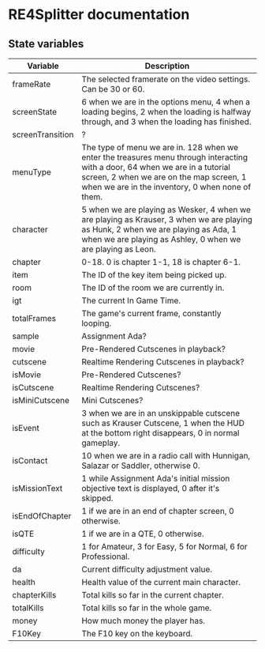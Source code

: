 # RE4Splitter documentation

## State variables

| Variable | Description |
| --- | --- | 
| frameRate | The selected framerate on the video settings. Can be 30 or 60. | 
|screenState| 6 when we are in the options menu, 4 when a loading begins, 2 when the loading is halfway through, and 3 when the loading has finished. |
| screenTransition | ? |
|menuType| The type of menu we are in. 128 when we enter the treasures menu through interacting with a door, 64 when we are in a tutorial screen, 2 when we are on the map screen, 1 when we are in the inventory, 0 when none of them.|
|character |5 when we are playing as Wesker, 4 when we are playing as Krauser, 3 when we are playing as Hunk, 2 when we are playing as Ada, 1 when we are playing as Ashley, 0 when we are playing as Leon.|
|chapter|0-18. 0 is chapter 1-1, 18 is chapter 6-1.|
|item | The ID of the key item being picked up. |
| room | The ID of the room we are currently in. | 
| igt | The current In Game Time. |
|totalFrames | The game's current frame, constantly looping. |
| sample | Assignment Ada? |
| movie | Pre-Rendered Cutscenes in playback? | 
| cutscene | Realtime Rendering Cutscenes in playback? | 
| isMovie | Pre-Rendered Cutscenes? |
| isCutscene | Realtime Rendering Cutscenes? | 
| isMiniCutscene | Mini Cutscenes? | 
| isEvent | 3 when we are in an unskippable cutscene such as Krauser Cutscene, 1 when the HUD at the bottom right disappears, 0 in normal gameplay.
| isContact | 10 when we are in a radio call with Hunnigan, Salazar or Saddler, otherwise 0. |
| isMissionText | 1 while Assignment Ada's initial mission objective text is displayed, 0 after it's skipped. 
| isEndOfChapter | 1 if we are in an end of chapter screen, 0 otherwise.
| isQTE | 1 if we are in a QTE, 0 otherwise. |
| difficulty | 1 for Amateur, 3 for Easy, 5 for Normal, 6 for Professional. |
| da | Current difficulty adjustment value. |
| health | Health value of the current main character. | 
| chapterKills | Total kills so far in the current chapter. | 
| totalKills | Total kills so far in the whole game. |
| money | How much money the player has. |
| F10Key | The F10 key on the keyboard. |
